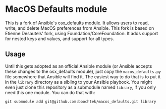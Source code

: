MacOS Defaults module
=====================

This is a fork of Ansible's osx_defaults module.
It allows users to read, write, and delete MacOS preferences from Ansible.
This fork is based on Etienne Desautels' fork, using Foundation/CoreFoundation.
It adds support for nested keys and values, and support for all types.


Usage
-----

Until this gets adopted as an official Ansible module (or Ansible accepts these
changes to the osx_defaults module), just copy the `macos_defaults.py` file
somewhere that Ansible will find it. The easiest way to do that is to put it
in the `library` directory as a sibling to your Ansible playbook. You might
even just clone this repository as a submodule named `library`, if you only
need this one module. You can do that with:

~~~ shell
git submodule add git@github.com:boochtek/macos_defaults.git library
~~~
